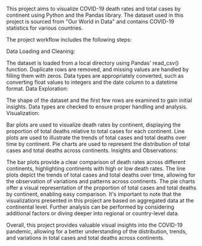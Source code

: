 This project aims to visualize COVID-19 death rates and total cases by continent using Python and the Pandas library. The dataset used in this project is sourced from "Our World in Data" and contains COVID-19 statistics for various countries.

The project workflow includes the following steps:

Data Loading and Cleaning:

The dataset is loaded from a local directory using Pandas' read_csv() function.
Duplicate rows are removed, and missing values are handled by filling them with zeros.
Data types are appropriately converted, such as converting float values to integers and the date column to a datetime format.
Data Exploration:

The shape of the dataset and the first few rows are examined to gain initial insights.
Data types are checked to ensure proper handling and analysis.
Visualization:

Bar plots are used to visualize death rates by continent, displaying the proportion of total deaths relative to total cases for each continent.
Line plots are used to illustrate the trends of total cases and total deaths over time by continent.
Pie charts are used to represent the distribution of total cases and total deaths across continents.
Insights and Observations:

The bar plots provide a clear comparison of death rates across different continents, highlighting continents with high or low death rates.
The line plots depict the trends of total cases and total deaths over time, allowing for the observation of variations and patterns across continents.
The pie charts offer a visual representation of the proportion of total cases and total deaths by continent, enabling easy comparison.
It's important to note that the visualizations presented in this project are based on aggregated data at the continental level. Further analysis can be performed by considering additional factors or diving deeper into regional or country-level data.

Overall, this project provides valuable visual insights into the COVID-19 pandemic, allowing for a better understanding of the distribution, trends, and variations in total cases and total deaths across continents.
